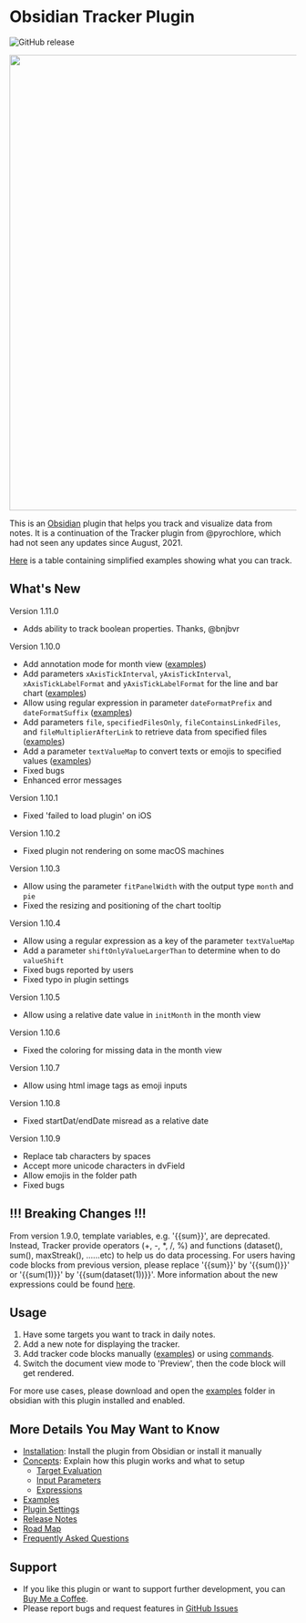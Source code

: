 # Obsidian Tracker Plugin

![GitHub release](https://img.shields.io/github/v/release/greater-than/TrackerGT-obsidian)

<img src="https://raw.githubusercontent.com/greater-than/TrackerGT-obsidian/main/docs/images/screenshot_v1.9.png" width="800">

This is an [Obsidian](https://obsidian.md/) plugin that helps you track and visualize data from notes. It is a continuation of the Tracker plugin from @pyrochlore, which had not seen any updates since August, 2021.

[Here](https://github.com/greater-than/TrackerGT-obsidian/blob/main/docs/Examples.md) is a table containing simplified examples showing what you can track.

## What's New

Version 1.11.0

- Adds ability to track boolean properties. Thanks, @bnjbvr

Version 1.10.0

- Add annotation mode for month view ([examples](https://github.com/greater-than/TrackerGT-obsidian/blob/main/examples/TestCalendar.md))
- Add parameters `xAxisTickInterval`, `yAxisTickInterval`, `xAxisTickLabelFormat` and `yAxisTickLabelFormat` for the line and bar chart ([examples](https://github.com/greater-than/TrackerGT-obsidian/blob/main/examples/TestAxisIntervalAndFormat.md))
- Allow using regular expression in parameter `dateFormatPrefix` and `dateFormatSuffix` ([examples](https://github.com/greater-than/TrackerGT-obsidian/blob/main/examples/TestDateFormats.md))
- Add parameters `file`, `specifiedFilesOnly`, `fileContainsLinkedFiles`, and `fileMultiplierAfterLink` to retrieve data from specified files ([examples](https://github.com/greater-than/TrackerGT-obsidian/blob/main/examples/TestSpecifiedFiles.md))
- Add a parameter `textValueMap` to convert texts or emojis to specified values ([examples](https://github.com/greater-than/TrackerGT-obsidian/blob/main/examples/TestTextValueMap.md))
- Fixed bugs
- Enhanced error messages

Version 1.10.1

- Fixed 'failed to load plugin' on iOS

Version 1.10.2

- Fixed plugin not rendering on some macOS machines

Version 1.10.3

- Allow using the parameter `fitPanelWidth` with the output type `month` and `pie`
- Fixed the resizing and positioning of the chart tooltip

Version 1.10.4

- Allow using a regular expression as a key of the parameter `textValueMap`
- Add a parameter `shiftOnlyValueLargerThan` to determine when to do `valueShift`
- Fixed bugs reported by users
- Fixed typo in plugin settings

Version 1.10.5

- Allow using a relative date value in `initMonth` in the month view

Version 1.10.6

- Fixed the coloring for missing data in the month view

Version 1.10.7

- Allow using html image tags as emoji inputs

Version 1.10.8

- Fixed startDat/endDate misread as a relative date

Version 1.10.9

- Replace tab characters by spaces
- Accept more unicode characters in dvField
- Allow emojis in the folder path
- Fixed bugs

## !!! Breaking Changes !!!

From version 1.9.0, template variables, e.g. '{{sum}}', are deprecated. Instead, Tracker provide operators (+, -, \*, /, %) and functions (dataset(), sum(), maxStreak(), ......etc) to help us do data processing. For users having code blocks from previous version, please replace '{{sum}}' by '{{sum()}}' or '{{sum(1)}}' by '{{sum(dataset(1))}}'. More information about the new expressions could be found [here](https://github.com/greater-than/TrackerGT-obsidian/blob/main/docs/Expressions.md).

## Usage

1. Have some targets you want to track in daily notes.
2. Add a new note for displaying the tracker.
3. Add tracker code blocks manually ([examples](https://github.com/greater-than/TrackerGT-obsidian/tree/main/examples)) or using [commands](https://github.com/greater-than/TrackerGT-obsidian/blob/main/docs/Commands.md).
4. Switch the document view mode to 'Preview', then the code block will get rendered.

For more use cases, please download and open the [examples](https://github.com/greater-than/TrackerGT-obsidian/tree/main/examples) folder in obsidian with this plugin installed and enabled.

## More Details You May Want to Know

- [Installation](https://github.com/greater-than/TrackerGT-obsidian/blob/main/docs/Installation.md): Install the plugin from Obsidian or install it manually
- [Concepts](https://github.com/greater-than/TrackerGT-obsidian/blob/main/docs/Concepts.md): Explain how this plugin works and what to setup
  - [Target Evaluation](https://github.com/greater-than/TrackerGT-obsidian/blob/main/docs/TargetEvaluation.md)
  - [Input Parameters](https://github.com/greater-than/TrackerGT-obsidian/blob/main/docs/InputParameters.md)
  - [Expressions](https://github.com/greater-than/TrackerGT-obsidian/blob/main/docs/Expressions.md)
- [Examples](https://github.com/greater-than/TrackerGT-obsidian/blob/main/docs/Examples.md)
- [Plugin Settings](https://github.com/greater-than/TrackerGT-obsidian/blob/main/docs/Settings.md)
- [Release Notes](https://github.com/greater-than/TrackerGT-obsidian/blob/main/docs/ReleaseNotes.md)
- [Road Map](https://github.com/greater-than/TrackerGT-obsidian/blob/main/docs/RoadMap.md)
- [Frequently Asked Questions](https://github.com/greater-than/TrackerGT-obsidian/blob/main/docs/Questions.md)

## Support

- If you like this plugin or want to support further development, you can [Buy Me a Coffee](https://www.buymeacoffee.com/greater-than).
- Please report bugs and request features in [GitHub Issues](https://github.com/greater-than/TrackerGT-obsidian/issues)
